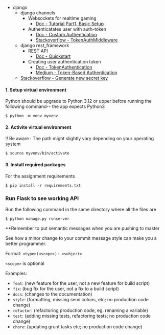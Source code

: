 - django
  - django channels
    - Websockets for realtime gaming
      - [Doc - Tutorial Part1: Basic Setup](https://channels.readthedocs.io/en/latest/tutorial/part_1.html)
    - Authenticatates user with auth-token
      - [Doc - Custom Authentication](https://channels.readthedocs.io/en/stable/topics/authentication.html#custom-authentication)
      - [Stackoverflow - TokenAuthMiddleware](https://stackoverflow.com/a/65437244)
  - django rest_framework
    - REST API
      - [Doc - Quickstart](https://www.django-rest-framework.org/tutorial/quickstart/)
    - Creating user authentication token
      - [Doc - TokenAuthentication](https://www.django-rest-framework.org/api-guide/authentication/#tokenauthentication)
      - [Medium - Token-Based Authentication](https://medium.com/django-unleashed/token-based-authentication-and-authorization-in-django-rest-framework-user-and-permissions-347c7cc472e9)
  - [Stackoverflow - Generate new secret key](https://stackoverflow.com/a/67423892)


#### 1\. Setup virtual environment
Python should be upgrade to Python 3.12 or upper before running the following command-- the app expects Python3
```
$ python -m venv myvenv
```
#### 2\. Activite virtual environment 
‼️ Be aware : The path might slightly vary depending on your operating system
```
$ source myvenv/bin/activate
```
#### 3\. Install required packages
For the assignment requirements
```
$ pip install -r requirements.txt
```

### Run Flask to see working API <a name = "run_flask"></a>

Run the following command in the same directory where all the files are
```
$ python manage.py runserver
```

**Remember to put semantic messages when you are pushing to master

See how a minor change to your commit message style can make you a better programmer.

Format: `<type>(<scope>): <subject>`

`<scope>` is optional

Examples:

- `feat`: (new feature for the user, not a new feature for build script)
- `fix`: (bug fix for the user, not a fix to a build script)
- `docs`: (changes to the documentation)
- `style`: (formatting, missing semi colons, etc; no production code change)
- `refactor`: (refactoring production code, eg. renaming a variable)
- `test`: (adding missing tests, refactoring tests; no production code change)
- `chore`: (updating grunt tasks etc; no production code change)